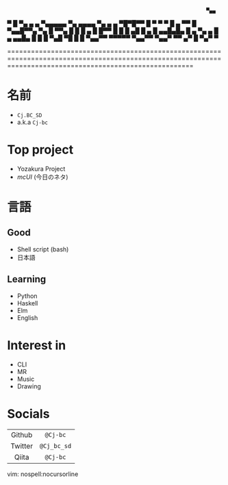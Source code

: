                                                                      ▀▄▄
  ▀ █     ▀▄   ▄ ▄        ▀▄▄▄▄▄      ▀▄                             ▄▄▄▄      ▀▄   ▄     ▄
 ▀█▀█▀▀    █   ▀ ▀            ▀        █                ▄          ▀▀    █   ▀▄▄█▀▀▄ ▀▄    █    ▀▀▄
  █ █      █             ▄             █                █▀▀              █      █  █ ▄█    █  ▄    █
▄▄█▄█▄     █     ▄       ▀▄     ▄      █     ▄        ▄▄█▄              █      █   █       ▀▄█    ▀█
  █ █       ▀▄▄▀▀          ▀▀▀▀▀        ▀▄▄▀▀        ▀▄▄▀ ▀▀          ▄▀      █  ▀▄▀         ▀

===========================================================================================================================================================

# 名前

  - `Cj.BC_SD`
  - a.k.a `Cj-bc`

# Top project
  - Yozakura Project
  - *mcUI*  (今日のネタ)

# 言語

## Good
  - Shell script (bash)
  - 日本語

## Learning
  - Python
  - Haskell
  - Elm
  - English

# Interest in
  - CLI
  - MR
  - Music
  - Drawing

# Socials
|         |                             |
|:-------:|:---------------------------:|
| Github  | `@Cj-bc`                    |
| Twitter | `@Cj_bc_sd`                 |
| Qiita   | `@Cj-bc`                    |




vim: nospell:nocursorline
